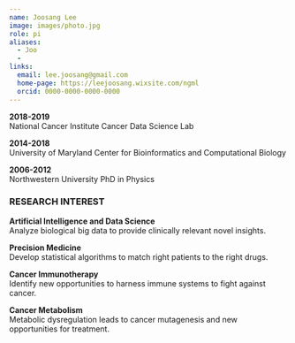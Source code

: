 ```yaml
---
name: Joosang Lee
image: images/photo.jpg
role: pi
aliases:
  - Joo
  - 
links:
  email: lee.joosang@gmail.com
  home-page: https://leejoosang.wixsite.com/ngml
  orcid: 0000-0000-0000-0000
---
```


**2018-2019**  
National Cancer Institute
Cancer Data Science Lab

**2014-2018**  
University of Maryland
Center for Bioinformatics and Computational Biology

**2006-2012**  
Northwestern University
PhD in Physics


### RESEARCH INTEREST
 
**Artificial Intelligence and Data Science**  
Analyze biological big data to provide clinically relevant novel insights.

**Precision Medicine**  
Develop statistical algorithms to match right patients to the right drugs.

**Cancer Immunotherapy**  
Identify new opportunities to harness immune systems to fight against cancer.

**Cancer Metabolism**  
Metabolic dysregulation leads to cancer mutagenesis and new opportunities for treatment.
